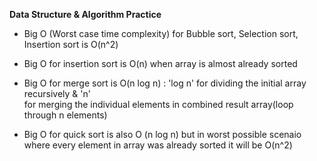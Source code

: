 **Data Structure & Algorithm Practice**

- Big O (Worst case time complexity) for Bubble sort, Selection sort, Insertion sort is O(n^2)
- Big O for insertion sort is O(n) when array is almost already sorted

- Big O for merge sort is O(n log n) : 'log n' for dividing the initial array recursively & 'n'  
  for merging the individual elements in combined result array(loop through n elements)

- Big O for quick sort is also O (n log n) but in worst possible scenaio where every element in
  array was already sorted it will be O(n^2)

